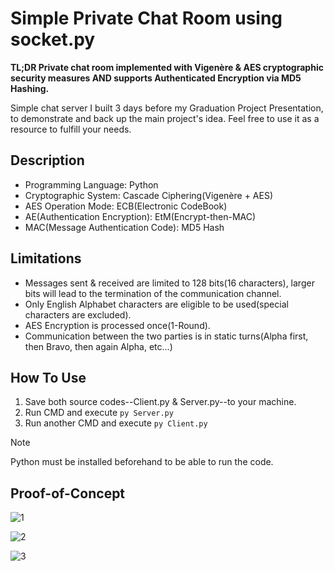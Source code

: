# Simple Private Chat Room using socket.py
**TL;DR Private chat room implemented with Vigenère &amp; AES cryptographic security measures AND supports Authenticated Encryption via MD5 Hashing.**

Simple chat server I built 3 days before my Graduation Project Presentation, to demonstrate and back up the main project's idea.
Feel free to use it as a resource to fulfill your needs.

## Description
- Programming Language: Python
- Cryptographic System: Cascade Ciphering(Vigenère + AES)
- AES Operation Mode: ECB(Electronic CodeBook)
- AE(Authentication Encryption): EtM(Encrypt-then-MAC)
- MAC(Message Authentication Code): MD5 Hash

## Limitations
- Messages sent & received are limited to 128 bits(16 characters), larger bits will lead to the termination of the communication channel.
- Only English Alphabet characters are eligible to be used(special characters are excluded).
- AES Encryption is processed once(1-Round).
- Communication between the two parties is in static turns(Alpha first, then Bravo, then again Alpha, etc...)

## How To Use
1) Save both source codes--Client.py & Server.py--to your machine.
2) Run CMD and execute `py Server.py`
3) Run another CMD and execute `py Client.py`

> [!NOTE]
> Python must be installed beforehand to be able to run the code.

## Proof-of-Concept
![1](https://github.com/LOck-ethqc/Simple-Private-Chat-Room-using-socket.py/assets/90512716/65bea7b5-7a6c-47ad-8f68-26e3f39b6c18)

![2](https://github.com/LOck-ethqc/Simple-Private-Chat-Room-using-socket.py/assets/90512716/27045dd5-77d2-4f49-9119-50a8f22ffccf)

![3](https://github.com/LOck-ethqc/Simple-Private-Chat-Room-using-socket.py/assets/90512716/9887bcf3-111d-4a12-a9f1-d621bb43f16f)



